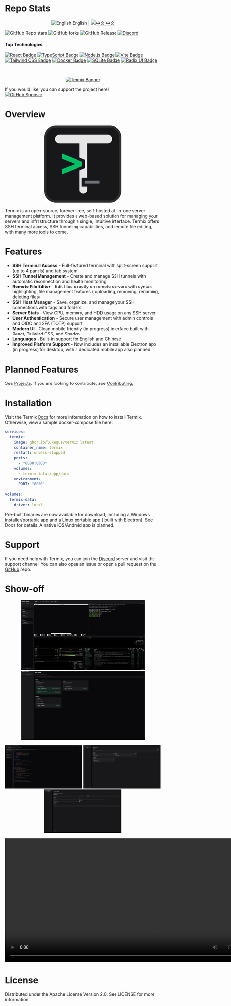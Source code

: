 # Repo Stats

<p align="center">
  <img src="https://flagcdn.com/us.svg" alt="English" width="24" height="16"> English | 
  <a href="README-CN.md"><img src="https://flagcdn.com/cn.svg" alt="中文" width="24" height="16"> 中文</a>
</p>


![GitHub Repo stars](https://img.shields.io/github/stars/LukeGus/Termix?style=flat&label=Stars)
![GitHub forks](https://img.shields.io/github/forks/LukeGus/Termix?style=flat&label=Forks)
![GitHub Release](https://img.shields.io/github/v/release/LukeGus/Termix?style=flat&label=Release)
<a href="https://discord.gg/jVQGdvHDrf"><img alt="Discord" src="https://img.shields.io/discord/1347374268253470720"></a>

#### Top Technologies

[![React Badge](https://img.shields.io/badge/-React-61DBFB?style=flat-square&labelColor=black&logo=react&logoColor=61DBFB)](#)
[![TypeScript Badge](https://img.shields.io/badge/-TypeScript-3178C6?style=flat-square&labelColor=black&logo=typescript&logoColor=3178C6)](#)
[![Node.js Badge](https://img.shields.io/badge/-Node.js-3C873A?style=flat-square&labelColor=black&logo=node.js&logoColor=3C873A)](#)
[![Vite Badge](https://img.shields.io/badge/-Vite-646CFF?style=flat-square&labelColor=black&logo=vite&logoColor=646CFF)](#)
[![Tailwind CSS Badge](https://img.shields.io/badge/-TailwindCSS-38B2AC?style=flat-square&labelColor=black&logo=tailwindcss&logoColor=38B2AC)](#)
[![Docker Badge](https://img.shields.io/badge/-Docker-2496ED?style=flat-square&labelColor=black&logo=docker&logoColor=2496ED)](#)
[![SQLite Badge](https://img.shields.io/badge/-SQLite-003B57?style=flat-square&labelColor=black&logo=sqlite&logoColor=003B57)](#)
[![Radix UI Badge](https://img.shields.io/badge/-Radix%20UI-161618?style=flat-square&labelColor=black&logo=radixui&logoColor=161618)](#)

<br />
<p align="center">
  <a href="https://github.com/LukeGus/Termix">
    <img alt="Termix Banner" src=./repo-images/HeaderImage.png style="width: auto; height: auto;">  </a>
</p>

If you would like, you can support the project here!\
[![GitHub Sponsor](https://img.shields.io/badge/Sponsor-LukeGus-181717?style=for-the-badge&logo=github&logoColor=white)](https://github.com/sponsors/LukeGus)

# Overview

<p align="center">
  <a href="https://github.com/LukeGus/Termix">
    <img alt="Termix Banner" src=./public/icon.svg style="width: 250px; height: 250px;">  </a>
</p>

Termix is an open-source, forever-free, self-hosted all-in-one server management platform. It provides a web-based
solution for managing your servers and infrastructure through a single, intuitive interface. Termix offers SSH terminal
access, SSH tunneling capabilities, and remote file editing, with many more tools to come.

# Features

- **SSH Terminal Access** - Full-featured terminal with split-screen support (up to 4 panels) and tab system
- **SSH Tunnel Management** - Create and manage SSH tunnels with automatic reconnection and health monitoring
- **Remote File Editor** - Edit files directly on remote servers with syntax highlighting, file management features (
  uploading, removing, renaming, deleting files)
- **SSH Host Manager** - Save, organize, and manage your SSH connections with tags and folders
- **Server Stats** - View CPU, memory, and HDD usage on any SSH server
- **User Authentication** - Secure user management with admin controls and OIDC and 2FA (TOTP) support
- **Modern UI** - Clean mobile friendly (in progress) interface built with React, Tailwind CSS, and Shadcn
- **Languages** - Built-in support for English and Chinese
- **Improved Platform Support** - Now includes an installable Electron app (in progress) for desktop, with a dedicated
  mobile app also planned.

# Planned Features

See [Projects](https://github.com/users/LukeGus/projects/3). If you are looking to contribute,
see [Contributing](https://github.com/LukeGus/Termix/blob/main/CONTRIBUTING.md),

# Installation

Visit the Termix [Docs](https://docs.termix.site/install) for more information on how to install Termix. Otherwise, view
a sample docker-compose file here:

```yaml
services:
  termix:
    image: ghcr.io/lukegus/termix:latest
    container_name: termix
    restart: unless-stopped
    ports:
      - "8080:8080"
    volumes:
      - termix-data:/app/data
    environment:
      PORT: "8080"

volumes:
  termix-data:
    driver: local 
```

Pre-built binaries are now available for download, including a Windows installer/portable app and a Linux portable app (
built with Electron). See [Docs](http://localhost:5174/install#pre-built-binaries) for details. A native iOS/Android app
is planned.

# Support

If you need help with Termix, you can join the [Discord](https://discord.gg/jVQGdvHDrf) server and visit the support
channel. You can also open an issue or open a pull request on the [GitHub](https://github.com/LukeGus/Termix/issues)
repo.

# Show-off

<p align="center">
  <img src="./repo-images/Image 1.png" width="400" alt="Termix Demo 1"/>
  <img src="./repo-images/Image 2.png" width="400" alt="Termix Demo 2"/>
</p>

<p align="center">
  <img src="./repo-images/Image 3.png" width="250" alt="Termix Demo 3"/>
  <img src="./repo-images/Image 4.png" width="250" alt="Termix Demo 4"/>
  <img src="./repo-images/Image 5.png" width="250" alt="Termix Demo 5"/>
</p>

<p align="center">
  <video src="https://github.com/user-attachments/assets/f9caa061-10dc-4173-ae7d-c6d42f05cf56" width="800" controls>
    Your browser does not support the video tag.
  </video>
</p>

# License

Distributed under the Apache License Version 2.0. See LICENSE for more information.
